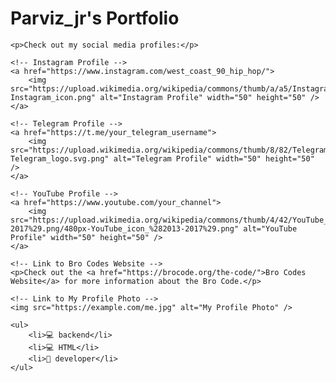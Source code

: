 <!DOCTYPE html>
<html lang="en">
<head>
    <meta charset="UTF-8">
    <meta name="viewport" content="width=device-width, initial-scale=1.0">
    <title>My Portfolio</title>
</head>
<body>
    <h1>Parviz_jr's Portfolio</h1>

    <p>Check out my social media profiles:</p>

    <!-- Instagram Profile -->
    <a href="https://www.instagram.com/west_coast_90_hip_hop/">
        <img src="https://upload.wikimedia.org/wikipedia/commons/thumb/a/a5/Instagram_icon.png/600px-Instagram_icon.png" alt="Instagram Profile" width="50" height="50" />
    </a>

    <!-- Telegram Profile -->
    <a href="https://t.me/your_telegram_username">
        <img src="https://upload.wikimedia.org/wikipedia/commons/thumb/8/82/Telegram_logo.svg/600px-Telegram_logo.svg.png" alt="Telegram Profile" width="50" height="50" />
    </a>

    <!-- YouTube Profile -->
    <a href="https://www.youtube.com/your_channel">
        <img src="https://upload.wikimedia.org/wikipedia/commons/thumb/4/42/YouTube_icon_%282013-2017%29.png/480px-YouTube_icon_%282013-2017%29.png" alt="YouTube Profile" width="50" height="50" />
    </a>

    <!-- Link to Bro Codes Website -->
    <p>Check out the <a href="https://brocode.org/the-code/">Bro Codes Website</a> for more information about the Bro Code.</p>

    <!-- Link to My Profile Photo -->
    <img src="https://example.com/me.jpg" alt="My Profile Photo" />

    <ul>
        <li>💻 backend</li>
        <li>💻 HTML</li>
        <li>📴 developer</li>
    </ul>
</body>
</html>
